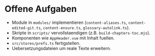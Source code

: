# Offene Aufgaben

- Module in `modules/` implementieren (`content-aliases.ts`, `content-edited-git.ts`, `content-ensure.ts`, `glossary-autolink.ts`).
- Skripte in `scripts/` vervollstaendigen (z.B. `build-chapters-toc.mjs`).
- Komponenten wie `AppHeader.vue` mit Inhalt fuellen.
- `src/stores/prefs.ts` fertigstellen.
- Uebersetzungsdateien um reale Texte erweitern.
